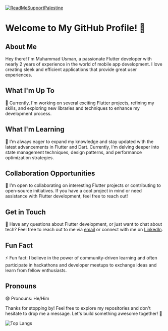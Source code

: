 [![ReadMeSupportPalestine](https://github.com/Safouene1/support-palestine-banner/blob/master/banner-support.svg)](https://github.com/Safouene1/support-palestine-banner)
# Welcome to My GitHub Profile! 👋

## About Me

Hey there! I'm Muhammad Usman, a passionate Flutter developer with nearly 2 years of experience in the world of mobile app development. I love creating sleek and efficient applications that provide great user experiences.

## What I'm Up To

🔭 Currently, I'm working on several exciting Flutter projects, refining my skills, and exploring new libraries and techniques to enhance my development process.

## What I'm Learning

🌱 I'm always eager to expand my knowledge and stay updated with the latest advancements in Flutter and Dart. Currently, I'm delving deeper into state management techniques, design patterns, and performance optimization strategies.

## Collaboration Opportunities

👯 I'm open to collaborating on interesting Flutter projects or contributing to open-source initiatives. If you have a cool project in mind or need assistance with Flutter development, feel free to reach out!

## Get in Touch

💬 Have any questions about Flutter development, or just want to chat about tech? Feel free to reach out to me via [email](mailto:engr.usmanch26@gmail.com) or connect with me on [LinkedIn](https://www.linkedin.com/in/muhammad-usman-57564a22b/).

## Fun Fact

⚡ Fun fact: I believe in the power of community-driven learning and often participate in hackathons and developer meetups to exchange ideas and learn from fellow enthusiasts.

## Pronouns

😄 Pronouns: He/Him

Thanks for stopping by! Feel free to explore my repositories and don't hesitate to drop me a message. Let's build something awesome together! 🚀

![Top Langs](https://github-readme-stats.vercel.app/api/top-langs/?username=engrusmanch&layout=compact)
